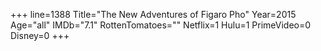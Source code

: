 +++
line=1388
Title="The New Adventures of Figaro Pho"
Year=2015
Age="all"
IMDb="7.1"
RottenTomatoes=""
Netflix=1
Hulu=1
PrimeVideo=0
Disney=0
+++

